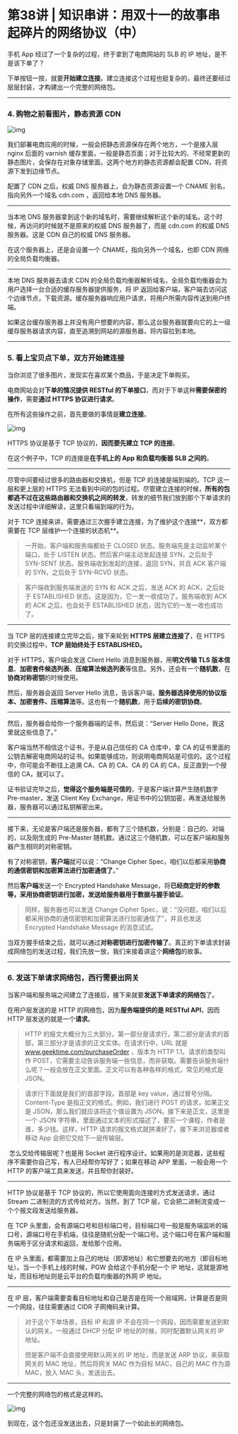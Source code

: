 # 第38讲 | 知识串讲：用双十一的故事串起碎片的网络协议（中）

手机 App 经过了一个复杂的过程，终于拿到了电商网站的 SLB 的 IP 地址，是不是该下单了？

下单按钮一按，就要**开始建立连接**。建立连接这个过程也挺复杂的，最终还要经过层层封装，才构建出一个完整的网络包。

---

### 4. 购物之前看图片，静态资源 CDN

![img](https://static001.geekbang.org/resource/image/70/69/7023762edeaf4d481bc90331f60db769.jpg)

我们部署电商应用的时候，一般会把静态资源保存在两个地方，一个是接入层 nginx 后面的 varnish 缓存里面，一般是静态页面；对于比较大的、不经常更新的静态图片，会保存在对象存储里面。这两个地方的静态资源都会配置 CDN，将资源下发到边缘节点。

配置了 CDN 之后，权威 DNS 服务器上，会为静态资源设置一个 CNAME 别名，指向另外一个域名 cdn.com ，返回给本地 DNS 服务器。

---

当本地 DNS 服务器拿到这个新的域名时，需要继续解析这个新的域名。这个时候，再访问的时候就不是原来的权威 DNS 服务器了，而是 cdn.com 的权威 DNS 服务器。这是 CDN 自己的权威 DNS 服务器。

在这个服务器上，还是会设置一个 CNAME，指向另外一个域名，也即 CDN 网络的全局负载均衡器。

---

本地 DNS 服务器去请求 CDN 的全局负载均衡器解析域名，全局负载均衡器会为用户选择一台合适的缓存服务器提供服务，将 IP 返回给客户端，客户端去访问这个边缘节点，下载资源。缓存服务器响应用户请求，将用户所需内容传送到用户终端。

如果这台缓存服务器上并没有用户想要的内容，那么这台服务器就要向它的上一级缓存服务器请求内容，直至追溯到网站的源服务器，将内容拉到本地。

---

### 5. 看上宝贝点下单，双方开始建连接

当你浏览了很多图片，发现实在喜欢某个商品，于是决定下单购买。

电商网站会对**下单的情况提供 RESTful 的下单接口**，而对于下单这种**需要保密的操作**，需要**通过 HTTPS 协议进行请求**。

在所有这些操作之前，首先要做的事情是**建立连接**。

![img](https://static001.geekbang.org/resource/image/70/83/705e4cc5acc7b364bdf015f333d40783.jpg)

HTTPS 协议是基于 TCP 协议的，**因而要先建立 TCP 的连接**。

在这个例子中，TCP 的连接是**在手机上的 App 和负载均衡器 SLB 之间的**。

---

尽管中间要经过很多的路由器和交换机，但是 TCP 的连接是端到端的。TCP 这一层和更上层的 HTTPS 无法看到中间的包的过程。尽管建立连接的时候，**所有的包都逃不过在这些路由器和交换机之间的转发**，转发的细节我们放到那个下单请求的发送过程中详细解读，这里只看端到端的行为。

对于 TCP 连接来讲，需要通过三次握手建立连接，为了维护这个连接**，双方都需要在 TCP 层维护一个连接的状态机**。

> 一开始，客户端和服务端都处于 CLOSED 状态。服务端先是主动监听某个端口，处于 LISTEN 状态。然后客户端主动发起连接 SYN，之后处于 SYN-SENT 状态。服务端收到发起的连接，返回 SYN，并且 ACK 客户端的 SYN，之后处于 SYN-RCVD 状态。

> 客户端收到服务端发送的 SYN 和 ACK 之后，发送 ACK 的 ACK，之后处于 ESTABLISHED 状态。这是因为，它一发一收成功了。服务端收到 ACK 的 ACK 之后，也会处于 ESTABLISHED 状态，因为它的一发一收也成功了。

---

当 TCP 层的连接建立完毕之后，接下来轮到 **HTTPS 层建立连接了**，在 HTTPS 的交换过程中，**TCP 层始终处于 ESTABLISHED。**

对于 HTTPS，客户端会发送 Client Hello 消息到服务器，用**明文传输 TLS 版本信息**、**加密套件候选列表**、**压缩算法候选列表**等信息。另外，还会有一个**随机数**，在**协商对称密钥**的时候使用。

然后，服务器会返回 Server Hello 消息，告诉客户端，**服务器选择使用的协议版本、加密套件、压缩算法**等。这也有一个**随机数**，用于**后续的密钥协商**。

---

然后，服务器会给你一个服务器端的证书，然后说：“Server Hello Done，我这里就这些信息了。”

客户端当然不相信这个证书，于是从自己信任的 CA 仓库中，拿 CA 的证书里面的公钥去解密电商网站的证书。如果能够成功，则说明电商网站是可信的。这个过程中，你可能会不断往上追溯 CA、CA 的 CA、CA 的 CA 的 CA，反正直到一个授信的 CA，就可以了。

证书验证完毕之后，**觉得这个服务端是可信的**，于是客户端计算产生随机数字 Pre-master，发送 Client Key Exchange，用证书中的公钥加密，再发送给服务器，服务器可以通过私钥解密出来。

---

接下来，无论是客户端还是服务器，都有了三个随机数，分别是：自己的、对端的，以及刚生成的 Pre-Master 随机数。通过这三个随机数，可以在客户端和服务器产生相同的对称密钥。

有了对称密钥，**客户端**就可以说：“Change Cipher Spec，咱们以后都采用**协商的通信密钥和加密算法进行加密通信了**。”

然后**客户端**发送一个 Encrypted Handshake Message，将**已经商定好的参数等，采用协商密钥进行加密，发送给服务器用于数据与握手验证**。

> 同样，服务器也可以发送 Change Cipher Spec，说：“没问题，咱们以后都采用协商的通信密钥和加密算法进行加密通信了”，并且也发送 Encrypted Handshake Message 的消息试试。



当双方握手结束之后，就可以通过**对称密钥进行加密传输了**。真正的下单请求封装成网络包的发送过程，我们先放一放，我们来接着讲这个**网络包**的故事。

---

### 6. 发送下单请求网络包，西行需要出网关

当客户端和服务端之间建立了连接后，接下来就要**发送下单请求的网络包**了。

在用户层发送的是 HTTP 的网络包，因为**服务端提供的是 RESTful API**，因而 HTTP 层发送的就是一个**请求**。

> HTTP 的报文大概分为三大部分。第一部分是请求行，第二部分是请求的首部，第三部分才是请求的正文实体。在请求行中，URL 就是 www.geektime.com/purchaseOrder ，版本为 HTTP 1.1。请求的类型叫作 POST，它需要主动告诉服务端一些信息，而非获取。需要告诉服务端什么呢？一般会放在正文里面。正文可以有各种各样的格式，常见的格式是 JSON。

> 请求行下面就是我们的首部字段。首部是 key value，通过冒号分隔。Content-Type 是指正文的格式。例如，我们进行 POST 的请求，如果正文是 JSON，那么我们就应该将这个值设置为 JSON。接下来是正文，这里是一个 JSON 字符串，里面通过文本的形式描述了，要买一个课程，作者是谁，多少钱。这样，HTTP 请求的报文格式就拼凑好了。接下来浏览器或者移动 App 会把它交给下一层传输层。

​	怎么交给传输层呢？也是用 Socket 进行程序设计。如果用的是浏览器，这些程序不需要你自己写，有人已经帮你写好了；如果在移动 APP 里面，一般会用一个 HTTP 的客户端工具来发送，并且帮你封装好。

---

HTTP 协议是基于 TCP 协议的，所以它使用面向连接的方式发送请求，通过 Stream 二进制流的方式传给对方。当然，到了 TCP 层，它会把二进制流变成一个个报文段发送给服务器。

在 TCP 头里面，会有源端口号和目标端口号，目标端口号一般是服务端监听的端口号，源端口号在手机端，往往是随机分配一个端口号。这个端口号在客户端和服务端用于区分请求和返回，发给那个应用。

在 IP 头里面，都需要加上自己的地址（即源地址）和它想要去的地方（即目标地址）。当一个手机上线的时候，PGW 会给这个手机分配一个 IP 地址，这就是源地址，而目标地址则是云平台的负载均衡器的外网 IP 地址。

---

在 IP 层，客户端需要查看目标地址和自己是否是在同一个局域网，计算是否是同一个网段，往往需要通过 CIDR 子网掩码来计算。

> 对于这个下单场景，目标 IP 和源 IP 不会在同一个网段，因而需要发送到默认的网关。一般通过 DHCP 分配 IP 地址的时候，同时配置默认网关的 IP 地址。
>
> 但是客户端不会直接使用默认网关的 IP 地址，而是发送 ARP 协议，来获取网关的 MAC 地址，然后将网关 MAC 作为目标 MAC，自己的 MAC 作为源 MAC，放入 MAC 头，发送出去。

---

一个完整的网络包的格式是这样的。

![img](https://static001.geekbang.org/resource/image/99/49/99c282efaca15deb79c7821c9c577349.jpg)

到现在，这个包还没发送出去，只是封装了一个如此长的网络包。